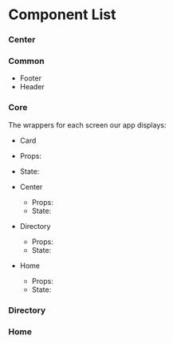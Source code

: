 # Component List 

### Center



### Common 

* Footer 
* Header

### Core 
The wrappers for each screen our app displays: 

* Card
 * Props:
 * State: 

* Center
  * Props:
  * State: 

* Directory
  * Props:
  * State: 

* Home 

  * Props:
  * State: 


### Directory

### Home

